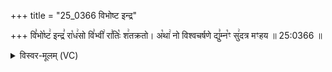 +++
title = "25_0366 विभोष्ट इन्द्र"

+++
वि꣣भो꣡ष्ट꣢ इन्द्र꣣ रा꣡ध꣢सो वि꣣भ्वी꣢ रा꣣तिः꣡ श꣢तक्रतो। अ꣡था꣢ नो विश्वचर्षणे द्यु꣣म्न꣡ꣳ सु꣢दत्र मꣳहय ॥ 25:0366 ॥

<details><summary>विस्वर-मूलम् (VC)</summary>

विभोष्ट इन्द्र राधसो विभ्वी रातिः शतक्रतो । अथा नो विश्वचर्षणे द्युम्नꣳ सुदत्र मꣳहय ॥३६६॥
</details>